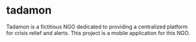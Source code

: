 # tadamon
Tadamon is a fictitious NGO dedicated to providing a centralized platform for crisis relief and alerts. This project is a mobile application for this NGO.
